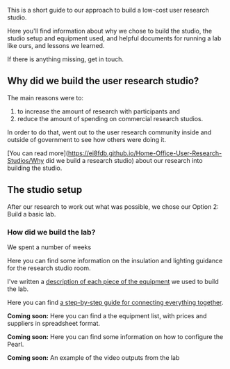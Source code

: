 
This is a short guide to our approach to build a low-cost user research studio.

Here you'll find information about why we chose to build the studio, the studio setup and equipment used, and helpful documents for running a lab like ours, and lessons we learned.

If there is anything missing, get in touch.

## Why did we build the user research studio?

The main reasons were to:

1. to increase the amount of research with participants and
2. reduce the amount of spending on commercial research studios.

In order to do that, went out to the user research community inside and outside of government to see how others were doing it.

[You can read more](https://ei8fdb.github.io/Home-Office-User-Research-Studios/Why did we build a research studio) about our research into building the studio.

## The studio setup
After our research to work out what was possible, we chose our Option 2: Build a basic lab.

### How did we build the lab?
We spent a number of weeks

Here you can find some information on the insulation and lighting guidance for the research studio room.

I've written a [description of each piece of the equipment](https://ei8fdb.github.io/Build-Low-Cost-User-Research-Lab/TheResearchStudios/TheEquipment) we used to build the lab.

Here you can find [a step-by-step guide for connecting everything together](https://ei8fdb.github.io/Build-Low-Cost-User-Research-Lab/TheResearchStudios/Equipment-Setup-Step-By-Step-Guide).

**Coming soon:** Here you can find a the equipment list, with prices and suppliers in spreadsheet format.

**Coming soon:** Here you can find some information on how to configure the Pearl.

**Coming soon:** An example of the video outputs from the lab
